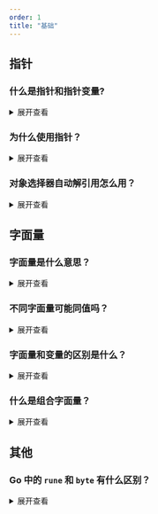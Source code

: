 ```yaml
---
order: 1
title: "基础"
---
```


## 指针

### 什么是指针和指针变量?
<details> <summary>展开查看</summary>
普通变量存储数据，而指针变量存储的是数据的地址。

- 学习指针，主要有两个运算符号`&`和`*`。


-   `&`：地址运算符，从变量中取地址

```go
// 定义普通变量并打印
num := 99
fmt.Println(num) //output: 99

ptr := &num
fmt.Println(ptr) //output: 例如：0xc000086020
```

-   `*`：引用运算符，取地址中数据

```go
tamp := *ptr
fmt.Println(tamp) //output: 99
```
</details>

### 为什么使用指针？
<details> <summary>展开查看</summary>

**意义一：容易编码**

指针在数据结构中起着重要的作用。通过指针，我们可以创建复杂的数据结构，如链表、树和图。指针可在数据结构中轻松地访问和操作节点之间的关系，从而实现高效的数据存储和检索。

指针可在函数之间传递数据的引用，而不是复制整个数据。这样可以节省内存空间，并提高程序的执行效率。通过传递指针，函数可以直接修改原始数据，而不需要返回值。


**意义二：节省内存**

指针可直接访问和修改内存中的数据，通过指针，我们可以在运行时动态地分配内存，以满足程序的需求，并在不需要时释放内存，避免内存泄漏。

指针可在程序运行时动态地分配内存。通过动态内存分配，我们可以根据需要分配和释放内存，从而提高程序的灵活性和效率。
</details>



### 对象选择器自动解引用怎么用？
<details> <summary>展开查看</summary>

从结构体实例对象中获取值，可用 `.` ，此符号为 **选择器**。

- 此做法可省去 `*` 操作，选择器 `.` 会直接解引用，示例如下

```go
type animal struct {
	Name string
}

func main() {
	p1 := &animal{"yikesu"}
	fmt.Println(p1.Name)  
}
```
- 过去通常如下
```go
type animal struct {
	Name string
}

func main() {
	p1 := &animal{"yikesu"}
  fmt.Println((*p1).Name)  
}
```

- 还有可省去 `*` 操作，选择器 `.` 会直接解引用，示例如下

```go
type animal struct {
	Name string
}

func main() {
	p1 := &animal{"yikesu"}
	fmt.Println(p1.Name)  
}
```

- 而可像下面这样
```go
type animal struct {
	name string
}

func (p *animal) Say() {
	fmt.Println(p.name)
}
```

- 不必像下面这样
```go
type animal struct {
	name string
}

func (p *animal) Say() {
	fmt.Println((*p).name)
}
```
</details>

## 字面量

### 字面量是什么意思？
<details> <summary>展开查看</summary>

- 而下面这些基本类型值的文本，就是基本类型字面量。

| 基本类型 | 集合                                                                                     |
| -------- | ---------------------------------------------------------------------------------------- |
| 布尔类型 | `bool`                                                                                   |
| 字符串类 | `string`                                                                                 |
| 复数类型 | `complex64` `complex128`                                                                 |
| 浮点类型 | `float32` `float64`                                                                      |
| 整数类型 | `int8` `uint8` `int16` `uint16` `int32` `uint32` `int64` `uint64` `int` `uint` `uintptr` |


- 未命名常量是一种特殊的常量，它没有具体的名称。这种常量只有值，没有与之关联的变量名。
  如下字符串都是字符串字面量，就是 **未命名常量**。
```
"hello，world"   "123"
```
</details>

###  不同字面量可能同值吗？
<details> <summary>展开查看</summary>

- 一个值可存在多种字面量表示，如下十进制的数值 21，可由三种字面量表示

| 10进制 | 8进制 | 2进制       | 16进制 |
| ------ | ----- | ----------- | ------ |
| 21     | 0o25  | 0b0001 0101 | 0x15   |

```go
import "fmt"

func main() {
	fmt.Println(21 == 0o25)     
	fmt.Println(21 == 0x15 )    
	fmt.Println(21 == 0b0001 0101)  
}// 由运行结果得出他们相等
```
</details>

###  字面量和变量的区别是什么？
<details> <summary>展开查看</summary>

- 字面量，就是未命名的常量，跟常量一样，是不可寻址的。

- 举例如下

```go
func run() string {
	return "fast"
}

func main() {
	fmt.Println(&run())
}
```
```go
./main.go:10:14: cannot take the address of run()
```
- 若不用变量名承接，函数返回的一个字符串的文本值，也就是字符串字面量，
而这种字面量是不可寻址的，会出现错误。要用 `&` 寻址，须用变量名承接。

- 而下面这样就没错
```go
func run() string {
	return "fast"
}
func main() {
	t := run()
	fmt.Println(&t)
}
```
</details>

###  什么是组合字面量？
<details> <summary>展开查看</summary>

- 组合字面量就是把对象的定义和初始化放在了一起，进一步说，组合字面量是为结构体、数组、切片和map构造值，并且每次都会创建新值。它们由字面量的类型后紧跟大括号及元素列表。每个元素前面可以选择性的带一个相关key。


- 使用组合字面量会简单一些，而结构体、数组、切片和map的组合字面量方式如下。

- 结构体用组合字面量方式来定义和初始化
```go
type man struct {
	nationality string
	height int
}
func main() {
	// 声明和属性赋值
	su := man{
		nationality:   "China",
		height:    180,
	}
}
```

- 结构体用繁琐的常规方式如下
  
```go
type man struct {
	nationality string
	height int
}

func main() {
	// 声明对象
	var su man
	// 属性赋值
	su.nationality = "China"
	su.height = 180
}
```

- map用组合字面量方式的定义和初始化如下

```go
m := map[string]int {
	"math": 96,
	"Chinese": 90,
}
```

- 同样的，数组用组合字面量方式的定义和初始化可以如下
```go
colours := [3]string{"black", "red", "white"}
```

- 切片的组合字面量方式如下
```go
s := []string{"red", "black"} 
//会自动补上切片的容量和长度
```
</details>


## 其他
###   Go 中的 `rune` 和 `byte` 有什么区别？
<details> <summary>展开查看</summary>

在 Go 语言中，`byte` 和 `rune` 都是用于表示字符的类型，但它们之间有一些区别：

#### 类型不同：
-   byte ：字节，是 uint8 的别名类型
-   rune ：字符，是 int32 的别名类型

#### 存储的字符不同：
```go
//byte 用于表示 ASCII 码字符，只能存储 0-255 范围内的字符。
var a byte = 'Y'  // ASCII 码字符

//rune 用于表示 Unicode 字符，可以存储任意 Unicode 字符。
var b rune = '酥'  // Unicode 字符
```

#### 占用的字节大小不同：byte 占用1个字节，rune 占用4个字节。

```go
import "unsafe"
var a byte = 'Y'
var b rune = '酥'
fmt.Printf("a 占用 %d 个字节数\nb 占用 %d 个字节数", unsafe.Sizeof(a), unsafe.Sizeof(b))
// 输出: a 占用 1 个字节数 b 占用 4 个字节数
```

#### 表示的字符范围不同：
由于 byte 类型能表示的值是有限的，只有 2^8=256 个。所以想表示中文只能使用 rune 类型。

字符串表示：在 Go 中，字符串是用 UTF-8 进行编码的，英文字母占用一个字节，而中文字母占用 3个字节1。例如：

```go
var world string = "world,世界"
fmt.Println(len(world))  // 输出 12
var a byte = 'G'
var b rune = 'O'
fmt.Printf("a 占用 %d 个字节数\n", unsafe.Sizeof(a))
fmt.Printf("b 占用 %d 个字节数\n",unsafe.Sizeof(b))
// output
a 占用 1 个字节数
b 占用 4 个字节数
```
</details>